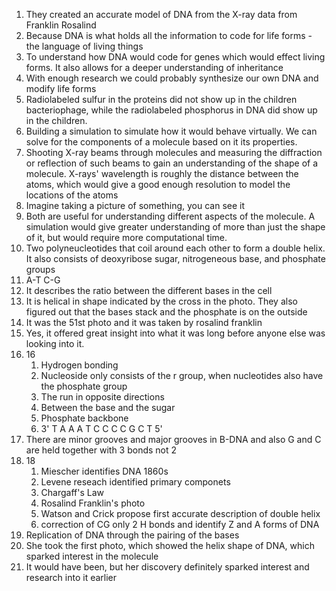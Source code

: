 1. They created an accurate model of DNA from the X-ray data from Franklin Rosalind
2. Because DNA is what holds all the information to code for life forms - the language of living things
3. To understand how DNA would code for genes which would effect living forms. It also allows for a deeper understanding of inheritance
4. With enough research we could probably synthesize our own DNA and modify life forms
5. Radiolabeled sulfur in the proteins did not show up in the children bacteriophage, while the radiolabeled phosphorus in DNA did show up in the children. 
6. Building a simulation to simulate how it would behave virtually. We can solve for the components of a molecule based on it its properties.
7. Shooting X-ray beams through molecules and measuring the diffraction or reflection of such beams to gain an understanding of the shape of a molecule. X-rays' wavelength is roughly the distance between the atoms, which would give a good enough resolution to model the locations of the atoms
8. Imagine taking a picture of something, you can see it
9. Both are useful for understanding different aspects of the molecule. A simulation would give greater understanding of more than just the shape of it, but would require more computational time. 
10. Two polyneucleotides that coil around each other to form a double helix. It also consists of deoxyribose sugar, nitrogeneous base, and phosphate groups
11. A-T C-G
12. It describes the ratio between the different bases in the cell
13. It is helical in shape indicated by the cross in the photo. They also figured out that the bases stack and the phosphate is on the outside
14. It was the 51st photo and it was taken by rosalind franklin
15. Yes, it offered great insight into what it was long before anyone else was looking into it.
16. 16
	1. Hydrogen bonding
	2. Nucleoside only consists of the r group, when nucleotides also have the phosphate group
	3. The run in opposite directions
	4. Between the base and the sugar
	5. Phosphate backbone
	6. 3' T A A A T C C C C G C T 5'
17. There are minor grooves and major grooves in B-DNA and also G and C are held together with 3 bonds not 2
18. 18
	1. Miescher identifies DNA 1860s
	2. Levene reseach identified primary componets
	3. Chargaff's Law
	4. Rosalind Franklin's photo
	5. Watson and Crick propose first accurate description of double helix
	6. correction of CG only 2 H bonds and identify Z and A forms of DNA
19. Replication of DNA through the pairing of the bases
20. She took the first photo, which showed the helix shape of DNA, which sparked interest in the molecule
21. It would have been, but her discovery definitely sparked interest and research into it earlier
